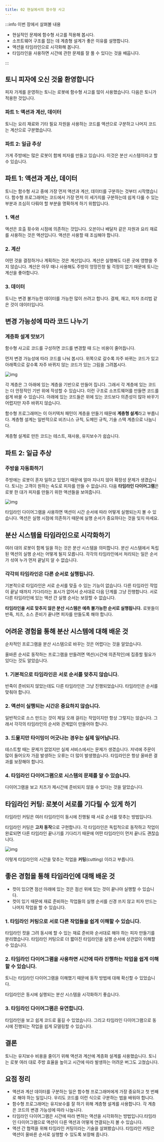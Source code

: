 ```yaml
---
title: 02 현실에서의 함수형 사고
---
```


:::info 이번 장에서 살펴볼 내용

- 현실적인 문제에 함수형 사고를 적용해 봅시다.
- 소프트웨어 구조를 잡는 데 계층형 설계가 좋은 이유를 설명합니다.
- 액션을 타임라인으로 시각화해 봅니다.
- 타임라인을 사용하면 시간에 관한 문제를 잘 풀 수 있다는 것을 배웁니다.

:::

## 토니 피자에 오신 것을 환영합니다

피자 가게를 운영하는 토니는 로봇에 함수형 사고를 많이 사용했습니다. 다음은 토니가 적용한 것입니다.

### 파트 1: 액션과 계산, 데이터

토니는 요리 재료와 기타 필요 자원을 사용하는 코드를 액션으로 구분하고 나머지 코드는 계산으로 구분했습니다. 

### 파트 2: 일급 추상

가게 주방에는 많은 로봇이 함께 피자를 만들고 있습니다. 이것은 분산 시스템이라고 할 수 있습니다.

## 파트 1: 액션과 계산, 데이터

토니는 함수형 사고 중에 가장 먼저 액션과 계산, 데이터를 구분하는 것부터 시작했습니다. 함수형 프로그래머는 코드에서 가장 먼저 이 세가지를 구분하는데 쉽게 다룰 수 있는 부분과 조심히 다뤄야 할 부분을 명확하게 하기 위함입니다.

### 1. 액션

액션은 호출 횟수와 시점에 의존하는 것입니다. 오븐이나 배달차 같은 자원과 요리 재료를 사용하는 것은 액션입니다. 액션은 사용할 때 조심해야 합니다.

### 2. 계산

어떤 것을 결정하거나 계획하는 것은 계산입니다. 계산은 실행해도 다른 곳에 영향을 주지 않습니다. 계산은 아무 때나 사용해도 주방이 엉망진창 될 걱정이 없기 때문에 토니는 계산을 좋아합니다.

### 3. 데이터

토니는 변경 불가능한 데이터를 가능한 많이 쓰려고 합니다. 결제, 재고, 피자 조리법 같은 것이 데이터입니다.

## 변경 가능성에 따라 코드 나누기

### 계층화 설계 맛보기

함수형 사고로 코드를 구성하면 코드를 변경할 때 드는 비용이 줄어듭니다.

먼저 변경 가능성에 따라 코드를 나눠 봅시다. 위쪽으로 갈수록 자주 바뀌는 코드가 있고 아래쪽으로 갈수록 자주 바뀌지 않는 코드가 있는 그림을 그려봅시다.

![img](./images/2.1.jpeg)

각 계층은 그 아래에 있는 계층을 기반으로 만들어 집니다. 그래서 각 계층에 있는 코드는 더 안정적인 기반 위에 작성할 수 있습니다. 이런 구조로 소프트웨어를 만들면 코드를 쉽게 바꿀 수 있습니다. 아래에 있는 코드들은 위에 있는 코드보다 의존성이 많아 바꾸기 어렵지만 자주 바뀌지 않습니다.

함수형 프로그래머는 이 아키텍처 패턴이 계층을 만들기 때문에 **계층형 설계**라고 부릅니다. 계층형 설계는 일반적으로 비즈니스 규칙, 도메인 규칙, 기술 스택 계층으로 나눕니다.

계층형 설계로 만든 코드는 테스트, 재사용, 유지보수가 쉽습니다.

## 파트 2: 일급 추상

### 주방을 자동화하기

주방에는 로봇이 혼자 일하고 있었기 때문에 얼마 지나지 않아 확장성 문제가 생겼습니다. 토니는 고객이 원하는 속도로 피자를 만들 수 없습니다. 다음 **타임라인 다이어그램**은 로봇 한 대가 피자를 만들기 위한 액션들을 보여줍니다.

![img](./images/2.2.jpg)

타임라인 다이어그램을 사용하면 액션이 시간 순서에 따라 어떻게 실행되는지 볼 수 있습니다. 액션은 실행 시점에 의존하기 때문에 실행 순서가 중요하다는 것을 잊지 마세요.

## 분산 시스템을 타임라인으로 시각화하기

여러 대의 로봇이 함께 일을 하는 것은 분산 시스템을 의미합니다. 분산 시스템에서 독립된 액션의 실행 순서는 어떻게 될지 모릅니다. 각각의 타임라인에서 처리되는 일은 순서가 섞여 누가 먼저 끝날지 알 수 없습니다.

### 각각의 타임라인은 다른 순서로 실행됩니다.

기본적으로 타임라인은 서로 순서를 맞출 수 있는 기능이 없습니다. 다른 타임라인 작업이 끝날 때까지 기다리라는 표시가 없어서 순서대로 다음 단계를 그냥 진행합니다. 서로 다른 타임라인에 있는 액션 간 실행 순서는 보장할 수 없습니다.

**타임라인을 서로 맞추지 않은 분산 시스템은 예측 불가능한 순서로 실행됩니다.** 로봇들이 반죽, 치즈, 소스 준비가 끝나면 피자를 만들도록 해야 합니다.

## 어려운 경험을 통해 분산 시스템에 대해 배운 것

순차적인 프로그램을 분산 시스템으로 바꾸는 것은 어렵다는 것을 알았습니다.

올바른 순서로 동작하는 프로그램을 만들려면 액션(시간에 의존적인)에 집중할 필요가 있다는 것도 알았습니다.

### 1. 기본적으로 타임라인은 서로 순서를 맞추지 않습니다.

반죽이 준비되지 않았는데도 다른 타임라인은 그냥 진행되었습니다. 타임라인은 순서를 맞춰야 합니다.

### 2. 액션이 실행되는 시간은 중요하지 않습니다.

일반적으로 소스 만드는 것이 제일 오래 걸리는 작업이지만 항상 그렇지는 않습니다. 그래서 각각의 타임라인의 순서와 관계없이 만들어야 합니다.

### 3. 드물지만 타이밍이 어긋나는 경우는 실제 일어납니다.

테스트할 때는 문제가 없었지만 실제 서비스에서는 문제가 생겼습니다. 저녁에 주문이 많이 들어오자 가끔 발생하는 오류는 더 많이 발생했습니다. 타임라인은 항상 올바른 결과를 보장해야 합니다.

### 4. 타임라인 다이어그램으로 시스템의 문제를 알 수 있습니다.

다이어그램을 보고 치즈가 제시간에 준비되지 않을 수 있다는 것을 알았습니다.

## 타임라인 커팅: 로봇이 서로를 기다릴 수 있게 하기

타임라인 커팅은 여러 타임라인이 동시에 진행될 때 서로 순서를 맞추는 방법입니다.

타임라인 커팅은 **고차 동작**으로 구현합니다. 각 타임라인은 독립적으로 동작하고 작업이 완료되면 다른 타임라인 끝나기를 기다리기 때문에 어떤 타임라인이 먼저 끝나도 괜찮습니다.

![img](./images/2.3.jpeg)

이렇게 타임라인의 시간을 맞추는 작업을 **커팅**(cutting) 이라고 부릅니다.

## 좋은 경험을 통해 타임라인에 대해 배운 것

- 컷이 있으면 점선 아래에 있는 것은 점선 위에 있는 것이 끝나야 실행할 수 있습니다.
- 컷이 있기 때문에 재료 준비하는 작업들의 실행 순서를 신경 쓰지 않고 피자 만드는 나머지 작업을 할 수 있습니다.

### 1. 타임라인 커팅으로 서로 다른 작업들을 쉽게 이해할 수 있습니다.

타임라인 컷을 그려 동시에 할 수 있는 재료 준비와 순서대로 해야 하는 피자 만들기를 분리했습니다. 타임라인 커팅으로 더 짧아진 타임라인을 실행 순서에 상관없이 이해할 수 있습니다.

### 2. 타임라인 다이어그램을 사용하면 시간에 따라 진행하는 작업을 쉽게 이해할 수 있습니다.

토니는 타임라인 다이어그램을 이해했기 때문에 동작 방법에 대해 확신할 수 있었습니다.

타임라인은 동시에 실행되는 분산 시스템을 시각화하기 좋습니다.

### 3. 타임라인 다이어그램은 유연합니다.

타임라인을 보고 쉽게 코드로 옮길 수 있었습니다. 그리고 타임라인 다이어그램으로 동시에 진행되는 작업을 쉽게 모델링할 수 있습니다.

## 결론

토니는 유지보수 비용을 줄이기 위해 액션과 계산에 계층화 설계를 사용했습니다. 토니는 로봇 여러 대로 주방 효율을 높이고 시간에 따라 발생하는 어려운 버그도 고쳤습니다.

## 요점 정리

- 액션과 계산 데이터를 구분하는 일은 함수형 프로그래머에게 가장 중요하고 첫 번째로 해야 하는 일입니다. 우리도 코드를 이런 식으로 구분하는 법을 배워야 합니다.
- 함수형 프로그래머는 유지보수를 잘 하기 위해 계층형 설계를 사용합니다. 각 계층은 코드의 변경 가능성에 따라 나눕니다.
- 타임라인 다이어그램은 시간에 따라 변하는 액션을 시각화하는 방법입니다.타임라인 다이어그램으로 액션이 다른 액션과 어떻게 연결되는지 볼 수 있습니다.
- 액션 간 협력을 위해 타임라인 커팅이라는 기술을 살펴봤습니다. 타임라인 커팅은 액션이 올바른 순서로 실행할 수 있도록 보장해 줍니다.
